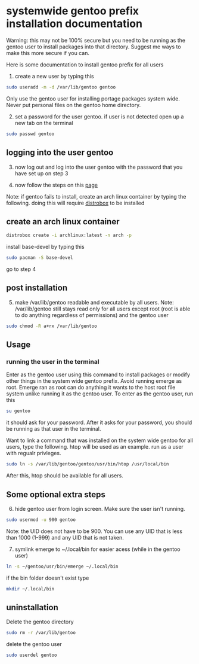 # systemwide gentoo prefix installation documentation

Warning: this may not be 100% secure but you need to be running as the gentoo user to install packages into that directory. Suggest me ways to make this more secure if you can.

Here is some documentation to install gentoo prefix for all users

1. create a new user by typing this 

```bash
sudo useradd -m -d /var/lib/gentoo gentoo
```

Only use the gentoo user for installing portage packages system wide. Never put personal files on the gentoo home directory.


2. set a password for the user gentoo. if user is not detected open up a new tab on the terminal

```bash
sudo passwd gentoo
```
## logging into the user gentoo

3. now log out and log into the user gentoo with the password that you have set up on step 3

4. now follow the steps on this [page](https://wiki.gentoo.org/wiki/Project:Prefix/Bootstrap)

Note: if gentoo fails to install, create an arch linux container by typing the following. doing this will require [distrobox](https://github.com/89luca89/distrobox) to be installed

## create an arch linux container

```bash
distrobox create -i archlinux:latest -n arch -p
```

 install base-devel by typing this
 
 ```bash
 sudo pacman -S base-devel
 ```
 
 go to step 4
 
 ## post installation
 
 5. make /var/lib/gentoo readable and executable by all users. Note: /var/lib/gentoo still stays read only for all users except root (root is able to do anything regardless of permissions) and the gentoo user
 
 ```bash
 sudo chmod -R a+rx /var/lib/gentoo
 ```

 
 ## Usage
 
 ### running the user in the terminal
 
 Enter as the gentoo user using this command to install packages or modify other things in the system wide gentoo prefix. Avoid running emerge as root. Emerge ran as root can do anything it wants to the host root file system unlike running it as the gentoo user. To enter as the gentoo user, run this
 
 ```bash
 su gentoo
 ```
 
 it should ask for your password. After it asks for your password, you should be running as that user in the terminal.
 
 Want to link a command that was installed on the system wide gentoo for all users, type the following. htop will be used as an example. run as a user with regualr privleges.

 ```bash
 sudo ln -s /var/lib/gentoo/gentoo/usr/bin/htop /usr/local/bin
 ```
 
 After this, htop should be available for all users.
 
 
 ## Some optional extra steps
 
 6. hide gentoo user from login screen. Make sure the user isn't running.
 
 ```bash
 sudo usermod -u 900 gentoo
 ```
 
 Note: the UID does not have to be 900. You can use any UID that is less than 1000 (1-999) and any UID that is not taken.
 
 7. symlink emerge to ~/.local/bin for easier acess (while in the gentoo user)

```bash
ln -s ~/gentoo/usr/bin/emerge ~/.local/bin
```

if the bin folder doesn't exist type

```bash
mkdir ~/.local/bin
```
 
 ## uninstallation
 
 Delete the gentoo directory
 
 ```bash
 sudo rm -r /var/lib/gentoo
 ```
 
 delete the gentoo user
 
 ```bash
 sudo userdel gentoo
 ```
